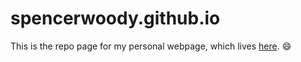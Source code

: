 # spencerwoody.github.io

This is the repo page for my personal webpage, which lives [here](https://spencerwoody.github.io). :smile:
